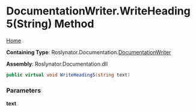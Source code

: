 <a name="_top"></a>

# DocumentationWriter\.WriteHeading5\(String\) Method

[Home](../../../../README.md#_top)

**Containing Type**: Roslynator\.Documentation\.[DocumentationWriter](../README.md#_top)

**Assembly**: Roslynator\.Documentation\.dll

```csharp
public virtual void WriteHeading5(string text)
```

### Parameters

**text**